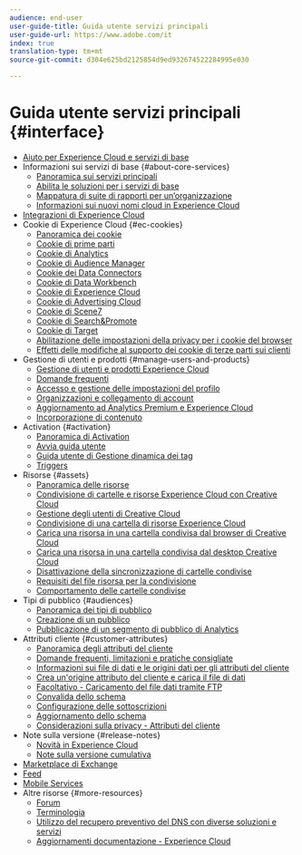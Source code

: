 ```yaml
---
audience: end-user
user-guide-title: Guida utente servizi principali
user-guide-url: https://www.adobe.com/it
index: true
translation-type: tm+mt
source-git-commit: d304e625bd2125854d9ed932674522284995e030

---
```



# Guida utente servizi principali {#interface}

+ [Aiuto per Experience Cloud e servizi di base](experience-cloud.md)
+ Informazioni sui servizi di base {#about-core-services}
   + [Panoramica sui servizi principali](core-services-landing.md)
   + [Abilita le soluzioni per i servizi di base](core-services/core-services.md)
   + [Mappatura di suite di rapporti per un’organizzazione](core-services/report-suite-mapping.md)
   + [Informazioni sui nuovi nomi cloud in Experience Cloud](solutions-core-services.md)
+ [Integrazioni di Experience Cloud](marketing-cloud-integrations.md)
+ Cookie di Experience Cloud {#ec-cookies}
   + [Panoramica dei cookie](cookies/cookies-privacy.md)
   + [Cookie di prime parti](cookies/cookies-first-party.md)
   + [Cookie di Analytics](cookies/cookies-analytics.md)
   + [Cookie di Audience Manager](cookies/cookies-am.md)
   + [Cookie dei Data Connectors](cookies/cookies-dc.md)
   + [Cookie di Data Workbench](cookies/cookies-insight.md)
   + [Cookie di Experience Cloud](cookies/cookies-mc.md)
   + [Cookie di Advertising Cloud](cookies/cookies-advertising-cloud.md)
   + [Cookie di Scene7](cookies/cookies-s7.md)
   + [Cookie di Search&amp;Promote](cookies/cookies-snp.md)
   + [Cookie di Target](cookies/cookies-target.md)
   + [Abilitazione delle impostazioni della privacy per i cookie del browser](cookies/browser-cookie-settings.md)
   + [Effetti delle modifiche al supporto dei cookie di terze parti sui clienti](cookies/cookies-thirdparty.md)
+ Gestione di utenti e prodotti {#manage-users-and-products}
   + [Gestione di utenti e prodotti Experience Cloud](admin-getting-started/admin-getting-started.md)
   + [Domande frequenti](admin-getting-started/faq.md)
   + [Accesso e gestione delle impostazioni del profilo](admin-getting-started/getting-started-experience-cloud.md)
   + [Organizzazioni e collegamento di account](admin-getting-started/organizations.md)
   + [Aggiornamento ad Analytics Premium e Experience Cloud](admin-getting-started/upgrade-to-analytics-premium.md)
   + [Incorporazione di contenuto](admin-getting-started/oembed.md)
+ Activation {#activation}
   + [Panoramica di Activation](activation/activation.md)
   + [Avvia guida utente](https://docs.adobe.com/content/help/en/launch/using/overview.html)
   + [Guida utente di Gestione dinamica dei tag](https://docs.adobe.com/content/help/en/dtm/using/dtm-home.html)
   + [Triggers](activation/triggers.md)
+ Risorse {#assets}
   + [Panoramica delle risorse](experience-cloud-assets/experience-cloud-assets.md)
   + [Condivisione di cartelle e risorse Experience Cloud con Creative Cloud](experience-cloud-assets/creative-cloud.md)
   + [Gestione degli utenti di Creative Cloud](experience-cloud-assets/t-admin-add-cc-user.md)
   + [Condivisione di una cartella di risorse Experience Cloud](experience-cloud-assets/t-share-creative-cloud.md)
   + [Carica una risorsa in una cartella condivisa dal browser di Creative Cloud](experience-cloud-assets/t-upload-asset-cc.md)
   + [Carica una risorsa in una cartella condivisa dal desktop Creative Cloud](experience-cloud-assets/t-cc-asset-upload-thor.md)
   + [Disattivazione della sincronizzazione di cartelle condivise](experience-cloud-assets/t-disable-asset-sync.md)
   + [Requisiti del file risorsa per la condivisione](experience-cloud-assets/assets-file-reqs.md)
   + [Comportamento delle cartelle condivise](experience-cloud-assets/asset-behavior.md)
+ Tipi di pubblico {#audiences}
   + [Panoramica dei tipi di pubblico](audience-library/audience-library.md)
   + [Creazione di un pubblico](audience-library/t-audience-create.md)
   + [Pubblicazione di un segmento di pubblico di Analytics](audience-library/t-publish-audience-segment.md)
+ Attributi cliente {#customer-attributes}
   + [Panoramica degli attributi del cliente](attributes/attributes.md)
   + [Domande frequenti, limitazioni e pratiche consigliate](attributes/faq-crs.md)
   + [Informazioni sui file di dati e le origini dati per gli attributi del cliente](attributes/crs-data-file.md)
   + [Crea un'origine attributo del cliente e carica il file di dati](attributes/t-crs-usecase.md)
   + [Facoltativo - Caricamento del file dati tramite FTP](attributes/t-upload-attributes-ftp.md)
   + [Convalida dello schema](attributes/validate-schema.md)
   + [Configurazione delle sottoscrizioni](attributes/subscription.md)
   + [Aggiornamento dello schema](attributes/t-update-schema.md)
   + [Considerazioni sulla privacy - Attributi del cliente](attributes/privacy-mac.md)
+ Note sulla versione {#release-notes}
   + [Novità in Experience Cloud](https://docs.adobe.com/content/help/en/release-notes/experience-cloud/current.html)
   + [Note sulla versione cumulativa](marketing-cloud-interface/release-notes.md)
+ [Marketplace di Exchange](exchange.md)
+ [Feed](feed.md)
+ [Mobile Services](https://docs.adobe.com/content/help/en/mobile-services/using/home.html)
+ Altre risorse {#more-resources}
   + [Forum](https://forums.adobe.com/community/experience-cloud)
   + [Terminologia](terms.md)
   + [Utilizzo del recupero preventivo del DNS con diverse soluzioni e servizi](dns-prefetch.md)
   + [Aggiornamenti documentazione - Experience Cloud](doc-updates.md)
